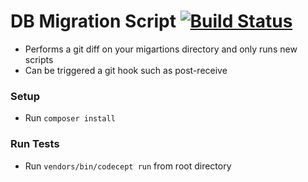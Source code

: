 DB Migration Script [![Build Status](https://travis-ci.org/jackvial/db-migration.svg)](https://travis-ci.org/jackvial/db-migration)
===================================================================================================================================
- Performs a git diff on your migartions directory and only runs new scripts
- Can be triggered a git hook such as post-receive 

### Setup
- Run ```composer install```
### Run Tests
- Run ```vendors/bin/codecept run``` from root directory
